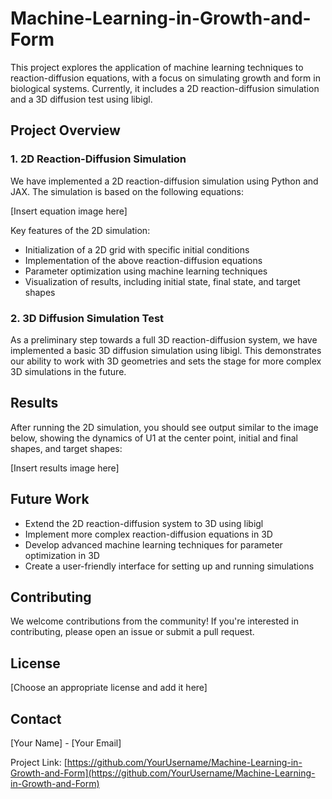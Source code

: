 # Machine-Learning-in-Growth-and-Form

This project explores the application of machine learning techniques to reaction-diffusion equations, with a focus on simulating growth and form in biological systems. Currently, it includes a 2D reaction-diffusion simulation and a 3D diffusion test using libigl.

## Project Overview

### 1. 2D Reaction-Diffusion Simulation

We have implemented a 2D reaction-diffusion simulation using Python and JAX. The simulation is based on the following equations:

[Insert equation image here]

Key features of the 2D simulation:
- Initialization of a 2D grid with specific initial conditions
- Implementation of the above reaction-diffusion equations
- Parameter optimization using machine learning techniques
- Visualization of results, including initial state, final state, and target shapes

### 2. 3D Diffusion Simulation Test

As a preliminary step towards a full 3D reaction-diffusion system, we have implemented a basic 3D diffusion simulation using libigl. This demonstrates our ability to work with 3D geometries and sets the stage for more complex 3D simulations in the future.

## Results

After running the 2D simulation, you should see output similar to the image below, showing the dynamics of U1 at the center point, initial and final shapes, and target shapes:

[Insert results image here]

## Future Work

- Extend the 2D reaction-diffusion system to 3D using libigl
- Implement more complex reaction-diffusion equations in 3D
- Develop advanced machine learning techniques for parameter optimization in 3D
- Create a user-friendly interface for setting up and running simulations

## Contributing

We welcome contributions from the community! If you're interested in contributing, please open an issue or submit a pull request.

## License

[Choose an appropriate license and add it here]

## Contact

[Your Name] - [Your Email]

Project Link: [https://github.com/YourUsername/Machine-Learning-in-Growth-and-Form](https://github.com/YourUsername/Machine-Learning-in-Growth-and-Form)
